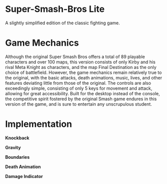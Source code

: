 # Super-Smash-Bros Lite
A slightly simplified edition of the classic fighting game.  

# Game Mechanics
Although the original Super Smash Bros offers a total of 89 playable characters and over 100 maps, this version consists of only Kirby and his rival Meta Knight as characters, and the map Final Destination as the only choice of battlefield. However, the game mechanics remain relatively true to the original, with the basic attacks, death animations, music, lives, and other features deviating little from those of the original. The controls are also exceedingly simple, consisting of only 5 keys for movement and attack, allowing for great accessibility. Built for the desktop instead of the console, the competitive spirit fostered by the original Smash game endures in this version of the game, and is sure to entertain any unscrupulous student. 

# Implementation
**Knockback**

**Gravity**

**Boundaries**

**Death Animation**

**Damage Indicator**
